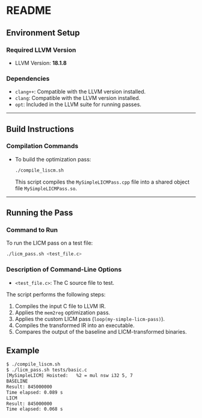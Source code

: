 # README

## Environment Setup

### Required LLVM Version
- LLVM Version: **18.1.8**

### Dependencies
- `clang++`: Compatible with the LLVM version installed.
- `clang`: Compatible with the LLVM version installed.
- `opt`: Included in the LLVM suite for running passes.

---

## Build Instructions

### Compilation Commands
- To build the optimization pass:
  ```bash
  ./compile_liscm.sh
  ```
  This script compiles the `MySimpleLICMPass.cpp` file into a shared object file `MySimpleLICMPass.so`.

---

## Running the Pass

### Command to Run
To run the LICM pass on a test file:
```bash
./licm_pass.sh <test_file.c>
```

### Description of Command-Line Options
- `<test_file.c>`: The C source file to test.

The script performs the following steps:
1. Compiles the input C file to LLVM IR.
2. Applies the `mem2reg` optimization pass.
3. Applies the custom LICM pass (`loop(my-simple-licm-pass)`).
4. Compiles the transformed IR into an executable.
5. Compares the output of the baseline and LICM-transformed binaries.

## Example
```bash
$ ./compile_liscm.sh
$ ./licm_pass.sh tests/basic.c 
[MySimpleLICM] Hoisted:   %2 = mul nsw i32 5, 7
BASELINE
Result: 845000000
Time elapsed: 0.089 s
LICM
Result: 845000000
Time elapsed: 0.068 s
```